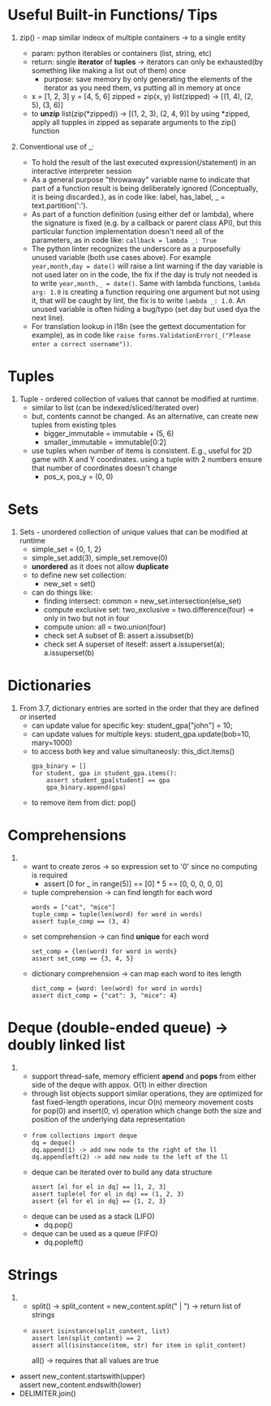 # Useful Built-in Functions/ Tips
1. zip() - map similar indeox of multiple containers -> to a single entity
   - param: python iterables or containers (list, string, etc) 
   - return: single **iterator** of **tuples** -> iterators can only be exhausted(by something like making a list out of them) once
     - purpose: save memory by only generating the elements of the iterator as you need them, vs putting all in memory at once
   - x = [1, 2, 3]
     y = [4, 5, 6]
     zipped = zip(x, y)
     list(zipped) -> [(1, 4), (2, 5), (3, 6)]
   - to **unzip**
     list(zip(*zipped)) -> [(1, 2, 3), (2, 4, 9)]
     by using *zipped, apply all tupples in zipped as separate arguments to the zip() function

2. Conventional use of _: 
   - To hold the result of the last executed expression(/statement) in an interactive interpreter session
   - As a general purpose "throwaway" variable name to indicate that part of a function result is being deliberately ignored (Conceptually, it is being discarded.),
     as in code like: label, has_label, _ = text.partition(':').
   - As part of a function definition (using either def or lambda), where the signature is fixed (e.g. by a callback or parent class API),
     but this particular function implementation doesn't need all of the parameters, as in code like: ```callback = lambda _: True```
   - The python linter recognizes the underscore as a purposefully unused variable (both use cases above). For example ```year,month,day = date()``` will raise a lint warning if the day variable is not used later on in the code,
     the fix if the day is truly not needed is to write ```year,month,_ = date()```. Same with lambda functions, ```lambda arg: 1.0``` is creating a function requiring one argument but not using it, that will be caught by lint, the fix is to write ```lambda _: 1.0```.
     An unused variable is often hiding a bug/typo (set day but used dya the next line).
   - For translation lookup in i18n (see the gettext documentation for example), as in code like ```raise forms.ValidationError(_("Please enter a correct username"))```.

# Tuples 
1. Tuple - ordered collection of values that cannot be modified at runtime.
   - similar to list (can be indexed/sliced/iterated over) 
   - but, contents cannot be changed. As an alternative, can create new tuples from existing tples
     - bigger_immutable = immutable + (5, 6)
     - smaller_immutable = immutable[0:2]
   - use tuples when number of items is consistent. E.g., useful for 2D game with X and Y coordinates.
     using a tuple with 2 numbers ensure that number of coordinates doesn't change
     - pos_x, pos_y = (0, 0)
       
# Sets
1. Sets - unordered collection of unique values that can be modified at runtime
   - simple_set = {0, 1, 2}
   - simple_set.add(3), simple_set.remove(0)
   - **unordered** as it does not allow **duplicate**
   - to define new set collection: 
     - new_set = set()
   - can do things like: 
     - finding intersect: common = new_set.intersection(else_set)
     - compute exclusive set: two_exclusive = two.difference(four) -> only in two but not in four
     - compute union: all = two.union(four)
     - check set A subset of B: assert a.issubset(b)
     - check set A superset of iteself: assert a.issuperset(a); a.issuperset(b)

# Dictionaries
1. From 3.7, dictionary entries are sorted in the order that they are defined or inserted
   - can update value for specific key: student_gpa["john"] = 10;
   - can update values for multiple keys: student_gpa.update(bob=10, mary=1000)
   - to access both key and value simultaneosly: this_dict.items()
     ```
     gpa_binary = []
     for student, gpa in student_gpa.items():
         assert student_gpa[student] == gpa
         gpa_binary.append(gpa)
   - to remove item from dict: pop()

# Comprehensions 
1. - want to create zeros -> so expression set to '0' since no computing is required
     - assert [0 for _ in range(5)] == [0] * 5 == [0, 0, 0, 0, 0]
   - tuple comprehension -> can find length for each word 
     ```
     words = ["cat", "mice"]
     tuple_comp = tuple(len(word) for word in words)
     assert tuple_comp == (3, 4)
   - set comprehension -> can find **unique** for each word
     ```
     set_comp = {len(word) for word in words}
     assert set_comp == {3, 4, 5}
     ```
   - dictionary comprehension -> can map each word to ites length 
     ```
     dict_comp = {word: len(word) for word in words}
     assert dict_comp = {"cat": 3, "mice": 4}

# Deque (double-ended queue) -> doubly linked list 
1. - support thread-safe, memory efficient **apend** and **pops** from either side of the deque with appox. O(1) in either direction
   - through list objects support similar operations, they are optimized for fast fixed-length operations, incur O(n) memeory movement costs for pop(0) and insert(0, v) operation which change both the size and position of the underlying data representation
   - ```
     from collections import deque
     dq = deque()
     dq.append(1) -> add new node to the right of the ll
     dq.appendleft(2) -> add new node to the left of the ll
     ```
   - deque can be iterated over to build any data structure
     ```
     assert [el for el in dq] == [1, 2, 3]
     assert tuple(el for el in dq) == (1, 2, 3)
     assert {el for el in dq} == {1, 2, 3}
     ```
   - deque can be used as a stack (LIFO)
     - dq.pop()
   - deque can be used as a queue (FIFO)
     - dq.popleft()
     
# Strings
1. - split() -> split_content = new_content.split(" | ") -> return list of strings
   - ```
     assert isinstance(split_content, list)
     assert len(split_content) == 2
     assert all(isinstance(item, str) for item in split_content)
     ```
     all() -> requires that all values are true
  - assert new_content.startswith(upper)\
    assert new_content.endswith(lower)
  - DELIMITER.join()
    
   
     
   
   
